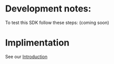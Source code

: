 # Development notes:

To test this SDK follow these steps: (coming soon)

# Implimentation
See our [Introduction](docs/Introduction.md)